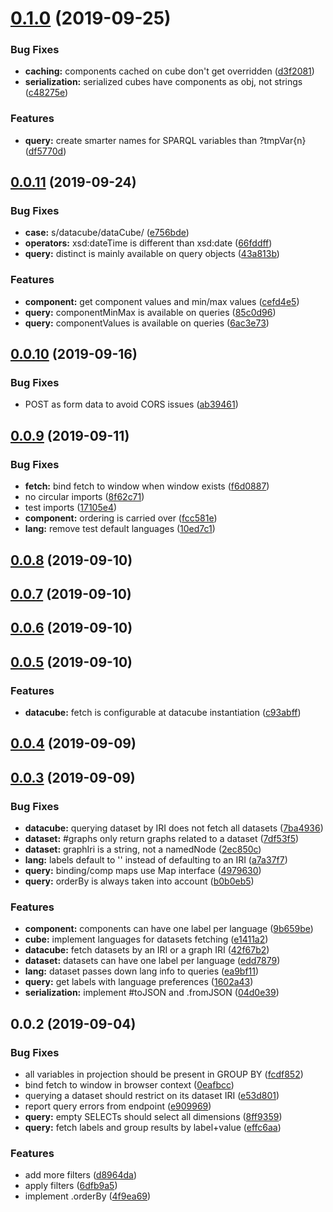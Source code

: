 <a name="0.1.0"></a>
# [0.1.0](https://github.com/zazuko/query-rdf-data-cube/compare/v0.0.11...v0.1.0) (2019-09-25)


### Bug Fixes

* **caching:** components cached on cube don't get overridden ([d3f2081](https://github.com/zazuko/query-rdf-data-cube/commit/d3f2081))
* **serialization:** serialized cubes have components as obj, not strings ([c48275e](https://github.com/zazuko/query-rdf-data-cube/commit/c48275e))


### Features

* **query:** create smarter names for SPARQL variables than ?tmpVar{n} ([df5770d](https://github.com/zazuko/query-rdf-data-cube/commit/df5770d))



<a name="0.0.11"></a>
## [0.0.11](https://github.com/zazuko/query-rdf-data-cube/compare/v0.0.10...v0.0.11) (2019-09-24)


### Bug Fixes

* **case:** s/datacube/dataCube/ ([e756bde](https://github.com/zazuko/query-rdf-data-cube/commit/e756bde))
* **operators:** xsd:dateTime is different than xsd:date ([66fddff](https://github.com/zazuko/query-rdf-data-cube/commit/66fddff))
* **query:** distinct is mainly available on query objects ([43a813b](https://github.com/zazuko/query-rdf-data-cube/commit/43a813b))


### Features

* **component:** get component values and min/max values ([cefd4e5](https://github.com/zazuko/query-rdf-data-cube/commit/cefd4e5))
* **query:** componentMinMax is available on queries ([85c0d96](https://github.com/zazuko/query-rdf-data-cube/commit/85c0d96))
* **query:** componentValues is available on queries ([6ac3e73](https://github.com/zazuko/query-rdf-data-cube/commit/6ac3e73))



<a name="0.0.10"></a>
## [0.0.10](https://github.com/zazuko/query-rdf-data-cube/compare/v0.0.9...v0.0.10) (2019-09-16)


### Bug Fixes

* POST as form data to avoid CORS issues ([ab39461](https://github.com/zazuko/query-rdf-data-cube/commit/ab39461))



<a name="0.0.9"></a>
## [0.0.9](https://github.com/zazuko/query-rdf-data-cube/compare/v0.0.8...v0.0.9) (2019-09-11)


### Bug Fixes

* **fetch:** bind fetch to window when window exists ([f6d0887](https://github.com/zazuko/query-rdf-data-cube/commit/f6d0887))
* no circular imports ([8f62c71](https://github.com/zazuko/query-rdf-data-cube/commit/8f62c71))
* test imports ([17105e4](https://github.com/zazuko/query-rdf-data-cube/commit/17105e4))
* **component:** ordering is carried over ([fcc581e](https://github.com/zazuko/query-rdf-data-cube/commit/fcc581e))
* **lang:** remove test default languages ([10ed7c1](https://github.com/zazuko/query-rdf-data-cube/commit/10ed7c1))



<a name="0.0.8"></a>
## [0.0.8](https://github.com/zazuko/query-rdf-data-cube/compare/v0.0.7...v0.0.8) (2019-09-10)



<a name="0.0.7"></a>
## [0.0.7](https://github.com/zazuko/query-rdf-data-cube/compare/v0.0.6...v0.0.7) (2019-09-10)



<a name="0.0.6"></a>
## [0.0.6](https://github.com/zazuko/query-rdf-data-cube/compare/v0.0.5...v0.0.6) (2019-09-10)



<a name="0.0.5"></a>
## [0.0.5](https://github.com/zazuko/query-rdf-data-cube/compare/v0.0.4...v0.0.5) (2019-09-10)


### Features

* **datacube:** fetch is configurable at datacube instantiation ([c93abff](https://github.com/zazuko/query-rdf-data-cube/commit/c93abff))



<a name="0.0.4"></a>
## [0.0.4](https://github.com/zazuko/query-rdf-data-cube/compare/v0.0.3...v0.0.4) (2019-09-09)



<a name="0.0.3"></a>
## [0.0.3](https://github.com/zazuko/query-rdf-data-cube/compare/v0.0.2...v0.0.3) (2019-09-09)


### Bug Fixes

* **datacube:** querying dataset by IRI does not fetch all datasets ([7ba4936](https://github.com/zazuko/query-rdf-data-cube/commit/7ba4936))
* **dataset:** #graphs only return graphs related to a dataset ([7df53f5](https://github.com/zazuko/query-rdf-data-cube/commit/7df53f5))
* **dataset:** graphIri is a string, not a namedNode ([2ec850c](https://github.com/zazuko/query-rdf-data-cube/commit/2ec850c))
* **lang:** labels default to '' instead of defaulting to an IRI ([a7a37f7](https://github.com/zazuko/query-rdf-data-cube/commit/a7a37f7))
* **query:** binding/comp maps use Map interface ([4979630](https://github.com/zazuko/query-rdf-data-cube/commit/4979630))
* **query:** orderBy is always taken into account ([b0b0eb5](https://github.com/zazuko/query-rdf-data-cube/commit/b0b0eb5))


### Features

* **component:** components can have one label per language ([9b659be](https://github.com/zazuko/query-rdf-data-cube/commit/9b659be))
* **cube:** implement languages for datasets fetching ([e1411a2](https://github.com/zazuko/query-rdf-data-cube/commit/e1411a2))
* **datacube:** fetch datasets by an IRI or a graph IRI ([42f67b2](https://github.com/zazuko/query-rdf-data-cube/commit/42f67b2))
* **dataset:** datasets can have one label per language ([edd7879](https://github.com/zazuko/query-rdf-data-cube/commit/edd7879))
* **lang:** dataset passes down lang info to queries ([ea9bf11](https://github.com/zazuko/query-rdf-data-cube/commit/ea9bf11))
* **query:** get labels with language preferences ([1602a43](https://github.com/zazuko/query-rdf-data-cube/commit/1602a43))
* **serialization:** implement #toJSON and .fromJSON ([04d0e39](https://github.com/zazuko/query-rdf-data-cube/commit/04d0e39))



<a name="0.0.2"></a>
## 0.0.2 (2019-09-04)


### Bug Fixes

* all variables in projection should be present in GROUP BY ([fcdf852](https://github.com/zazuko/query-rdf-data-cube/commit/fcdf852))
* bind fetch to window in browser context ([0eafbcc](https://github.com/zazuko/query-rdf-data-cube/commit/0eafbcc))
* querying a dataset should restrict on its dataset IRI ([e53d801](https://github.com/zazuko/query-rdf-data-cube/commit/e53d801))
* report query errors from endpoint ([e909969](https://github.com/zazuko/query-rdf-data-cube/commit/e909969))
* **query:** empty SELECTs should select all dimensions ([8ff9359](https://github.com/zazuko/query-rdf-data-cube/commit/8ff9359))
* **query:** fetch labels and group results by label+value ([effc6aa](https://github.com/zazuko/query-rdf-data-cube/commit/effc6aa))


### Features

* add more filters ([d8964da](https://github.com/zazuko/query-rdf-data-cube/commit/d8964da))
* apply filters ([6dfb9a5](https://github.com/zazuko/query-rdf-data-cube/commit/6dfb9a5))
* implement .orderBy ([4f9ea69](https://github.com/zazuko/query-rdf-data-cube/commit/4f9ea69))



